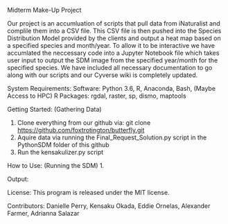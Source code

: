 Midterm Make-Up Project

Our project is an accumluation of scripts that pull data from iNaturalist and complile them into a CSV file. This CSV file is then pushed into the Species Distribution Model provided by the clients and output a heat map based on a specified species and month/year. To allow it to be interactive we have accumlated the neccessary code into a Jupyter Notebook file which takes user input to output the SDM image from the specified year/month for the specified species. We have included all necessary documentation to go along with our scripts and our Cyverse wiki is completely updated.

System Requirements:
Software: Python 3.6, R, Anaconda, Bash, (Maybe Access to HPC)
R Packages: rgdal, raster, sp, dismo, maptools

Getting Started: (Gathering Data)
1. Clone everything from our github via: git clone https://github.com/foxtrotington/butterfly.git
2. Aquire data via running the Final_Request_Solution.py script in the PythonSDM folder of this github
3. Run the kensakulizer.py script

How to Use: (Running the SDM)
1. 

Output:



License:
This program is released under the MIT license.

Contributors:
Danielle Perry, Kensaku Okada, Eddie Ornelas, Alexander Farmer, Adrianna Salazar




